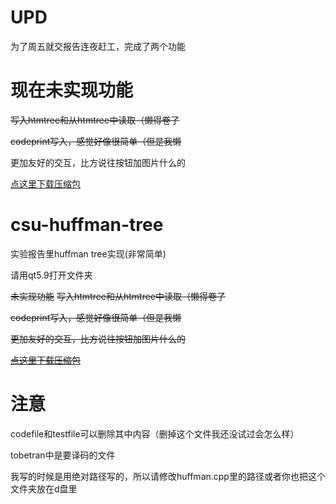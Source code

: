 # UPD
为了周五就交报告连夜赶工，完成了两个功能
# 现在未实现功能
~~写入htmtree和从htmtree中读取（懒得卷了~~

~~codeprint写入，感觉好像很简单（但是我懒~~

更加友好的交互，比方说往按钮加图片什么的

[点这里下载压缩包](https://github.com/dzyt82/csu-huffman-tree/releases/tag/1.1)

# csu-huffman-tree
实验报告里huffman tree实现(非常简单)

请用qt5.9打开文件夹


~~未实现功能~~
~~写入htmtree和从htmtree中读取（懒得卷了~~

~~codeprint写入，感觉好像很简单（但是我懒~~

~~更加友好的交互，比方说往按钮加图片什么的~~

~~[点这里下载压缩包](https://github.com/dzyt82/csu-huffman-tree/releases/tag/1.0)~~


# 注意
codefile和testfile可以删除其中内容（删掉这个文件我还没试过会怎么样）

tobetran中是要译码的文件

我写的时候是用绝对路径写的，所以请修改huffman.cpp里的路径或者你也把这个文件夹放在d盘里
